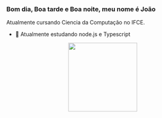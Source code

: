 ### Bom dia, Boa tarde e Boa noite, meu nome é João
Atualmente cursando Ciencia da Computação no IFCE.

<!-- - 🔭 I’m currently working on ... -->
- 🌱 Atualmente estudando node.js e Typescript
<!-- - 👯 I’m looking to collaborate on ... -->
<!-- - 🤔 I’m looking for help with ... -->
<!-- - 💬 Ask me about ... -->
<!-- - 📫 How to reach me: ... -->
<!-- - 😄 Pronouns: ... -->
<!-- - ⚡ Fun fact: ... -->

<div align="center">
  <a href="https://github.com/JVMoreiraD">
  <img height="180em" src="https://github-readme-stats.vercel.app/api/top-langs/?username=JVMoreiraD&layout=compact&langs_count=7&theme=github_dark"/>
</div>

